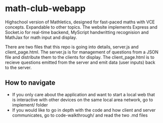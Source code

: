# math-club-webapp
Highschool version of Mathletics, designed for fast-paced maths with VCE concepts. Expandable to other topics. The website implements Express and Socket.io for real-time backend, MyScript handwritting recognision and MathJax for math input and display.  

There are two files that this repo is going into details, server.js and client_page.html. The server.js is for management of questions from a JSON file and distribute them to the clients for display. The client_page.html is to recieve questions emitted from the server and emit data (user inputs) back to the server.

## How to navigate
- If you only care about the application and want to start a local web that is interactive with other devices on the same local area network, go to implement/ folder
- If you would like to go in depth with the code and how client and server communicates, go to code-walkthrough/ and read the two .md files
